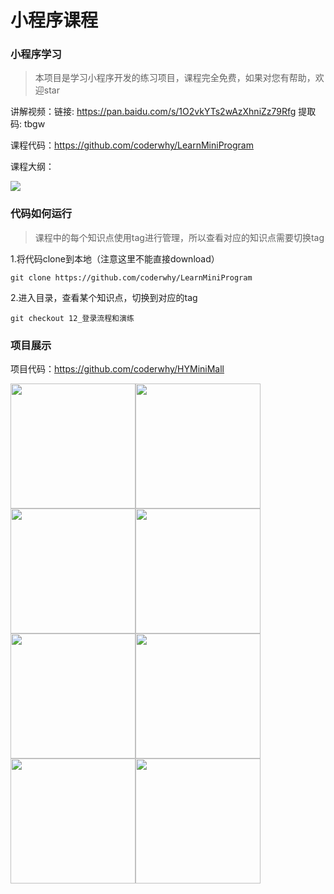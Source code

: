 # 小程序课程
### 小程序学习

> 本项目是学习小程序开发的练习项目，课程完全免费，如果对您有帮助，欢迎star

讲解视频：链接: https://pan.baidu.com/s/1O2vkYTs2wAzXhniZz79Rfg 提取码: tbgw 

课程代码：https://github.com/coderwhy/LearnMiniProgram

课程大纲：

<img src="http://ww1.sinaimg.cn/large/006qtd2Tgy1g4mcohirioj30te0fc0tx.jpg"/>



### 代码如何运行

> 课程中的每个知识点使用tag进行管理，所以查看对应的知识点需要切换tag

1.将代码clone到本地（注意这里不能直接download）

```shell
git clone https://github.com/coderwhy/LearnMiniProgram
```

2.进入目录，查看某个知识点，切换到对应的tag

```shell
git checkout 12_登录流程和演练
```



### 项目展示

项目代码：https://github.com/coderwhy/HYMiniMall

<img src="http://ww1.sinaimg.cn/large/006qtd2Tgy1g4j9tfqhdfj30u01szafo.jpg"  width="200px"/><img src="http://ww1.sinaimg.cn/large/006qtd2Tgy1g4j9tfsqusj30u01sztet.jpg" width="200px"/><img src="http://ww1.sinaimg.cn/large/006qtd2Tgy1g4j9tfwmc3j30u01szq7q.jpg" width="200px"/><img src="http://ww1.sinaimg.cn/large/006qtd2Tgy1g4j9tfraclj30u01szq77.jpg" width="200px"/><img src="http://ww1.sinaimg.cn/large/006qtd2Tgy1g4j9tfm80cj30u01szgnw.jpg" width="200px"/><img src="http://ww1.sinaimg.cn/large/006qtd2Tgy1g4j9tfta9tj30u01szwjh.jpg" width="200px"/><img src="http://ww1.sinaimg.cn/large/006qtd2Tgy1g4j9tfu77zj30u01szdip.jpg" width="200px"/><img src="http://ww1.sinaimg.cn/large/006qtd2Tgy1g4j9tfyvkuj30u01szahe.jpg" width="200px"/>

